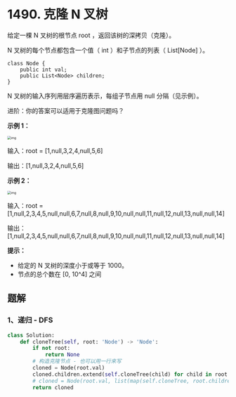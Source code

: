 # 1490. 克隆 N 叉树

给定一棵 N 叉树的根节点 root ，返回该树的深拷贝（克隆）。

N 叉树的每个节点都包含一个值（ int ）和子节点的列表（ List[Node] ）。

```
class Node {
    public int val;
    public List<Node> children;
}
```

N 叉树的输入序列用层序遍历表示，每组子节点用 null 分隔（见示例）。

进阶：你的答案可以适用于克隆图问题吗？

 

**示例 1：**

<img src="https://assets.leetcode.com/uploads/2018/10/12/narytreeexample.png" alt="img" style="zoom:50%;" />

输入：root = [1,null,3,2,4,null,5,6]

输出：[1,null,3,2,4,null,5,6]

**示例 2：**

<img src="https://assets.leetcode.com/uploads/2019/11/08/sample_4_964.png" alt="img" style="zoom:50%;" />

输入：root = [1,null,2,3,4,5,null,null,6,7,null,8,null,9,10,null,null,11,null,12,null,13,null,null,14]

输出：[1,null,2,3,4,5,null,null,6,7,null,8,null,9,10,null,null,11,null,12,null,13,null,null,14]

**提示：**

- 给定的 N 叉树的深度小于或等于 1000。
- 节点的总个数在 [0, 10^4] 之间

## 题解

### 1、递归 - DFS

```python
class Solution:
    def cloneTree(self, root: 'Node') -> 'Node':
        if not root:
            return None
        # 构造克隆节点 - 也可以用一行来写
        cloned = Node(root.val)
        cloned.children.extend(self.cloneTree(child) for child in root.children)
        # cloned = Node(root.val, list(map(self.cloneTree, root.children)))
        return cloned
```

